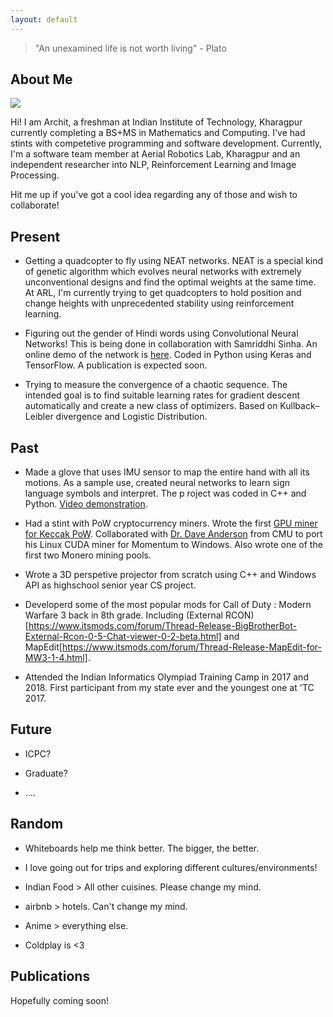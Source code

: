 ```yaml
---
layout: default
---
```


> "An unexamined life is not worth living" - Plato

## About Me

<img class="profile-picture" src="archit.png">

Hi! I am Archit, a freshman at Indian Institute of Technology, Kharagpur currently completing a BS+MS in Mathematics and Computing. I've had stints with competetive programming and software development.  Currently, I'm a software team member at Aerial Robotics Lab, Kharagpur and an independent researcher into NLP, Reinforcement Learning and Image Processing.

Hit me up if you've got a cool idea regarding any of those and wish to collaborate!

## Present

* Getting a quadcopter to fly using NEAT networks. NEAT is a special kind of genetic algorithm which evolves neural networks with extremely unconventional designs and find the optimal weights at the same time. At ARL, I'm currently trying to get quadcopters to hold position and change heights with unprecedented stability using reinforcement learning.

* Figuring out the gender of Hindi words using Convolutional Neural Networks! This is being done in collaboration with Samriddhi Sinha. An online demo of the network is [here](sangita-demo.html). Coded in Python using Keras and TensorFlow. A publication is expected soon.

* Trying to measure the convergence of a chaotic sequence. The intended goal is to find suitable learning rates for gradient descent automatically and create a new class of optimizers. Based on Kullback–Leibler divergence and Logistic Distribution. 

## Past

* Made a glove that uses IMU sensor to map the entire hand with all its motions. As a sample use, created neural networks to learn sign language symbols and interpret. The p roject was coded in C++ and Python.  [Video demonstration](https://youtu.be/Rl1C584UrW0).

* Had a stint with PoW cryptocurrency miners. Wrote the first [GPU miner for Keccak PoW](https://bitcointalk.org/index.php?topic=453573.0). Collaborated with [Dr. Dave Anderson](https://www.cs.cmu.edu/~dga/) from CMU to port his Linux CUDA miner for Momentum to Windows. Also wrote one of the first two Monero mining pools. 

* Wrote a 3D perspetive projector from scratch using C++ and Windows API as highschool senior year CS project. 

* Developerd some of the most popular mods for Call of Duty : Modern Warfare 3 back in 8th grade. Including (External RCON)[https://www.itsmods.com/forum/Thread-Release-BigBrotherBot-External-Rcon-0-5-Chat-viewer-0-2-beta.html] and MapEdit[https://www.itsmods.com/forum/Thread-Release-MapEdit-for-MW3-1-4.html].

* Attended the Indian Informatics Olympiad Training Camp in 2017 and 2018. First participant from my state ever and the youngest one at 'TC 2017. 

## Future

* ICPC? 

* Graduate?

* ....

## Random

* Whiteboards help me think better. The bigger, the better. 

* I love going out for trips and exploring different cultures/environments!

* Indian Food > All other cuisines. Please change my mind. 

* airbnb > hotels. Can't change my mind.

* Anime > everything else. 

* Coldplay is <3 

## Publications

Hopefully coming soon!




